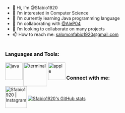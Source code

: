 - 👋 Hi, I’m @Sfabio1920
- 👀 I’m interested in Computer Science
- 🌱 I’m currently learning Java programming language
- 👯 I’m collaborating with [@AleP04](https://github.com/AleP04)
- 💞️ I’m looking to collaborate on many projects
- 📫 How to reach me: salomonfabio1920@gmail.com

#

### Languages and Tools:
<img align="left" alt="java" width="56px" src="https://user-images.githubusercontent.com/71639745/128352131-f4ed0be7-fbde-493b-838a-35d57d112831.png"/>
<img align="left" alt="terminal" width="76px" src="https://upload.wikimedia.org/wikipedia/commons/thumb/4/4b/Bash_Logo_Colored.svg/1200px-Bash_Logo_Colored.svg.png" />
<img align="left" alt="apple" width="56px" src="https://commons.wikimedia.org/wiki/File:Аpple_.png" />

<br/>

###
###

### Connect with me:
[<img align="left" alt="Sfabio1920 | Instagram" width="70px" src="https://cdn.jsdelivr.net/npm/simple-icons@v3/icons/instagram.svg" />](https://www.instagram.com/fabioo_salomon/)

<br/>

[![Sfabio1920's GitHub stats](https://github-readme-stats.vercel.app/api?username=Sfabio1920&bg_color=30,e96443,904e95&title_color=fff&text_color=fff)](https://github.com/anuraghazra/github-readme-stats)
